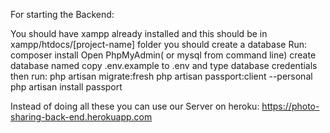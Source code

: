 For starting the Backend:

You should have xampp already installed and this should be in xampp/htdocs/[project-name] folder
you should create a database
Run:
composer install
Open PhpMyAdmin( or mysql from command line)
create database named 
copy .env.example to .env and type database credentials
then run:
php artisan migrate:fresh
php artisan passport:client --personal
php artisan install passport

Instead of doing all these you can use our Server on heroku:
https://photo-sharing-back-end.herokuapp.com

